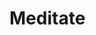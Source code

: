 <!--
 * @Author: gongyuqi
 * @Date: 2021-11-19 17:49:34
 * @LastEditTime: 2021-11-19 17:50:38
 * @LastEditors: gongyuqi
 * @Descripttion:
 * @FilePath: \vuepress\docs\meditate\README.md
-->

# Meditate
